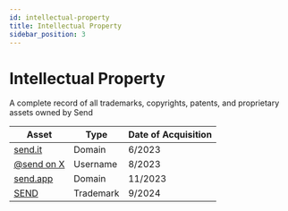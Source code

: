 ```yaml
---
id: intellectual-property
title: Intellectual Property
sidebar_position: 3
---
```


# Intellectual Property

A complete record of all trademarks, copyrights, patents, and proprietary assets owned by Send

| Asset | Type | Date of Acquisition |
|-------|------|-------------------|
| <a href="https://send.it" class="multisig-revenue-link" target="_blank">send.it</a> | Domain | 6/2023 |
| <a href="https://x.com/send" class="multisig-revenue-link" target="_blank">@send on X</a> | Username | 8/2023 |
| <a href="https://send.app" class="multisig-revenue-link" target="_blank">send.app</a> | Domain | 11/2023 |
| <a href="https://tsdr.uspto.gov/#caseNumber=98113048&caseSearchType=US_APPLICATION&caseType=DEFAULT&searchType=statusSearch" class="multisig-revenue-link" target="_blank">SEND</a> | Trademark | 9/2024 |
